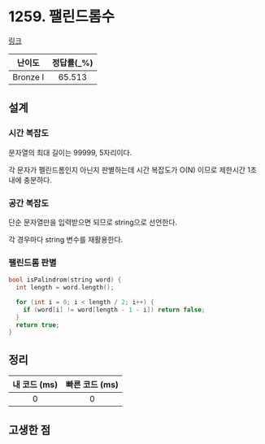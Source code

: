 # 1259. 팰린드롬수

[링크](https://www.acmicpc.net/problem/1259)

|  난이도  | 정답률(\_%) |
| :------: | :---------: |
| Bronze I |   65.513    |

## 설계

### 시간 복잡도

문자열의 최대 길이는 99999, 5자리이다.

각 문자가 펠린드롬인지 아닌지 판별하는데 시간 복잡도가 O(N) 이므로 제한시간 1초 내에 충분하다.

### 공간 복잡도

단순 문자열만을 입력받으면 되므로 string으로 선언한다.

각 경우마다 string 변수를 재활용한다.

### 팰린드롬 판별

```cpp
bool isPalindrom(string word) {
  int length = word.length();

  for (int i = 0; i < length / 2; i++) {
    if (word[i] != word[length - 1 - i]) return false;
  }
  return true;
}
```

## 정리

| 내 코드 (ms) | 빠른 코드 (ms) |
| :----------: | :------------: |
|      0       |       0        |

## 고생한 점
